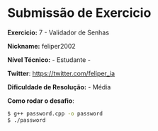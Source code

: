 # Submissão de Exercicio

**Exercicio:** 7 - Validador de Senhas

**Nickname:** feliper2002

**Nível Técnico:** - Estudante -

**Twitter**: https://twitter.com/feliper_ia

**Dificuldade de Resolução:** - Média

**Como rodar o desafio**: 
 
```bash
$ g++ password.cpp -o password
$ ./password
```